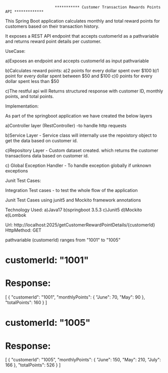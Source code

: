                           *********** Customer Transaction Rewards Points API *************

This Spring Boot application calculates monthly and total reward points for customers based on their transaction history. 

It exposes a REST API endpoint that accepts customerId as a pathvariable and returns reward point details per customer.

UseCase:

a)Exposes an endpoint and accepts customerId as input pathvariable

b)Calculates reward points:
   a)2 points for every dollar spent over $100
   b)1 point for every dollar spent between $50 and $100
   c)0 points for every dollar spent less than $50

c)The restful api will Returns structured response with customer ID, monthly points, and total points.

Implementation:

As part of the springboot application we have created the below layers 

  a)Controller layer (RestController) -to handle http requests

  b)Service Layer - Service class will internally use the repoistory object to get the data based on customer id.
  
  c)Repository Layer - Custom dataset created. which returns the customer transactions data based on customer id.

  c) Global Exception Handler - To handle exception globally if unknown exceptions


Junit Test Cases:

Integration Test cases - to test the whole flow of the application

Junit Test Cases using junit5 and Mockito framework annotations

Technology Used:
a)Java17
b)springboot 3.5.3
c)Junit5
d)Mockito
e)Lombok

Url: http://localhost:2025/getCustomerRewardPointDetails/{customerId}   HttpMethod: GET

pathvariable (customerId) ranges from "1001" to "1005"

customerId: "1001"
==================
Response:
========

[
  {
    "customerId": "1001",
    "monthlyPoints": {
      "June": 70,
      "May": 90
    },
    "totalPoints": 160
  }
]

customerId: "1005"
=================

Response:
========

[
  {
    "customerId": "1005",
    "monthlyPoints": {
      "June": 150,
      "May": 210,
      "July": 166
    },
    "totalPoints": 526
  }
]